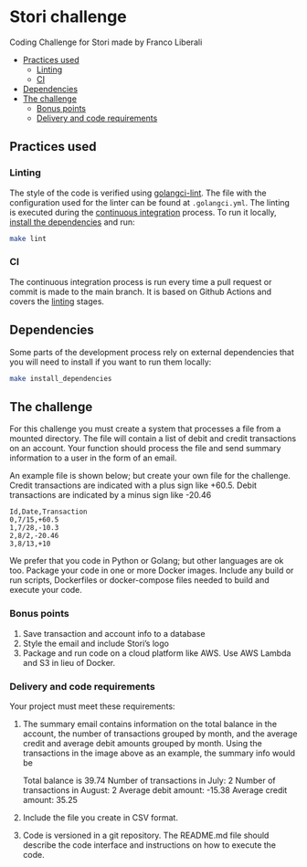 # Stori challenge <!-- omit in toc -->

Coding Challenge for Stori made by Franco Liberali

- [Practices used](#practices-used)
  - [Linting](#linting)
  - [CI](#ci)
- [Dependencies](#dependencies)
- [The challenge](#the-challenge)
  - [Bonus points](#bonus-points)
  - [Delivery and code requirements](#delivery-and-code-requirements)

## Practices used

### Linting

The style of the code is verified using [golangci-lint](https://golangci-lint.run/). The file with the configuration used for the linter can be found at `.golangci.yml`. The linting is executed during the [continuous integration](#ci) process. To run it locally, [install the dependencies](#dependencies) and run:

```bash
make lint
```

### CI

The continuous integration process is run every time a pull request or commit is made to the main branch. It is based on Github Actions and covers the [linting](#linting) stages.

## Dependencies

Some parts of the development process rely on external dependencies that you will need to install if you want to run them locally:

```bash
make install_dependencies
```

## The challenge

For this challenge you must create a system that processes a file from a mounted directory. The file
will contain a list of debit and credit transactions on an account. Your function should process the file
and send summary information to a user in the form of an email.

An example file is shown below; but create your own file for the challenge. Credit transactions are
indicated with a plus sign like +60.5. Debit transactions are indicated by a minus sign like -20.46

```csv
Id,Date,Transaction
0,7/15,+60.5
1,7/28,-10.3
2,8/2,-20.46
3,8/13,+10
```

We prefer that you code in Python or Golang; but other languages are ok too. Package your code in
one or more Docker images. Include any build or run scripts, Dockerfiles or docker-compose files
needed to build and execute your code.

### Bonus points

1. Save transaction and account info to a database
2. Style the email and include Stori’s logo
3. Package and run code on a cloud platform like AWS. Use AWS Lambda and S3 in lieu of Docker.

### Delivery and code requirements

Your project must meet these requirements:

1. The summary email contains information on the total balance in the account, the number of transactions grouped by month, and the average credit and average debit amounts grouped by month. Using the transactions in the image above as an example, the summary info would be

    Total balance is 39.74
    Number of transactions in July: 2
    Number of transactions in August: 2
    Average debit amount: -15.38
    Average credit amount: 35.25

2. Include the file you create in CSV format.
3. Code is versioned in a git repository. The README.md file should describe the code interface and
instructions on how to execute the code.
